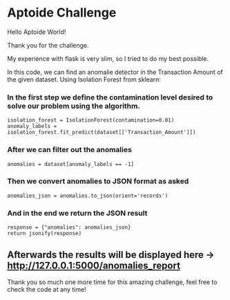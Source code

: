 # Aptoide Challenge

Hello Aptoide World!

Thank you for the challenge.

My experience with flask is very slim, so I tried to do my best possible.

In this code, we can find an anomalie detector in the Transaction Amount of the given dataset. Using Isolation Forest from sklearn:

### In the first step we define the contamination level desired to solve our problem using the algorithm.
    isolation_forest = IsolationForest(contamination=0.01)  
    anomaly_labels = isolation_forest.fit_predict(dataset[['Transaction_Amount']])

### After we can filter out the anomalies
    anomalies = dataset[anomaly_labels == -1]

### Then we convert anomalies to JSON format as asked
    anomalies_json = anomalies.to_json(orient='records')

### And in the end we return the JSON result
    response = {"anomalies": anomalies_json}
    return jsonify(response)

## Afterwards the results will be displayed here -> http://127.0.0.1:5000/anomalies_report

Thank you so much one more time for this amazing challenge, feel free to check the code at any time!
